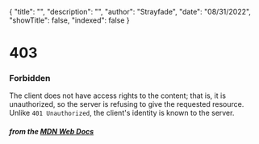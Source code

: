{
    "title": "",
    "description": "",
    "author": "Strayfade",
    "date": "08/31/2022",
    "showTitle": false,
    "indexed": false
}
# 403
### Forbidden

The client does not have access rights to the content; that is, it is unauthorized, so the server is refusing to give the requested resource. Unlike `401 Unauthorized`, the client's identity is known to the server. 

#### *from the [MDN Web Docs](https://developer.mozilla.org/en-US/docs/Web/HTTP/Status)* 